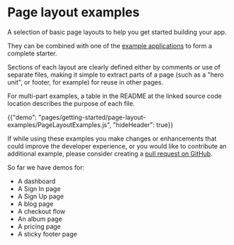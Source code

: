 # Page layout examples

<p class="description">A selection of basic page layouts to help you get started building your app.</p>

They can be combined with one of the [example applications](https://github.com/mui-org/material-ui/tree/next/examples) to form a complete starter.

Sections of each layout are clearly defined either by comments or use of separate files,
making it simple to extract parts of a page (such as a "hero unit", or footer, for example)
for reuse in other pages.

For multi-part examples, a table in the README at the linked source code location describes
the purpose of each file.

{{"demo": "pages/getting-started/page-layout-examples/PageLayoutExamples.js", "hideHeader": true}}

If while using these examples you make changes or enhancements that could improve the
developer experience, or you would like to contribute an additional example,
please consider creating a [pull request on GitHub](https://github.com/mui-org/material-ui/pulls).

So far we have demos for:

- A dashboard
- A Sign In page
- A Sign Up page
- A blog page
- A checkout flow
- An album page
- A pricing page
- A sticky footer page
